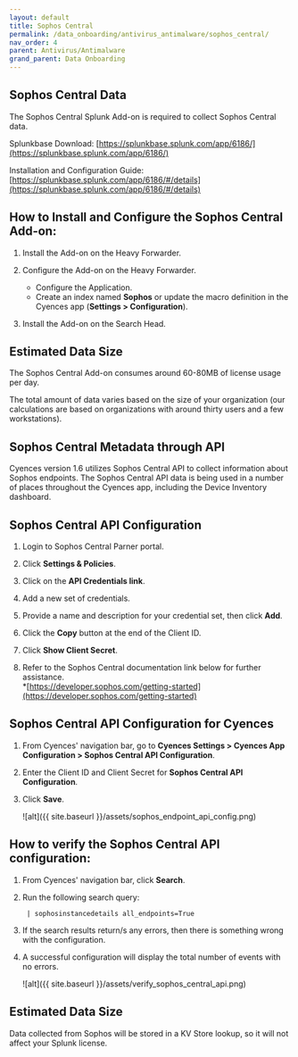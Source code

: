 ```yaml
---
layout: default
title: Sophos Central
permalink: /data_onboarding/antivirus_antimalware/sophos_central/
nav_order: 4
parent: Antivirus/Antimalware
grand_parent: Data Onboarding
---
```


## **Sophos Central Data**

The Sophos Central Splunk Add-on is required to collect Sophos Central data. 

Splunkbase Download:
[https://splunkbase.splunk.com/app/6186/](https://splunkbase.splunk.com/app/6186/) 
 
Installation and Configuration Guide:
[https://splunkbase.splunk.com/app/6186/#/details](https://splunkbase.splunk.com/app/6186/#/details) 

## How to Install and Configure the Sophos Central Add-on: 

1. Install the Add-on on the Heavy Forwarder. 

2. Configure the Add-on on the Heavy Forwarder. 
    * Configure the Application. 
    * Create an index named **Sophos** or update the macro definition in the Cyences app (**Settings > Configuration**). 

3. Install the Add-on on the Search Head. 

## Estimated Data Size  
The Sophos Central Add-on consumes around 60-80MB of license usage per day. 

The total amount of data varies based on the size of your organization (our calculations are based on organizations with around thirty users and a few workstations). 

## **Sophos Central Metadata through API**
Cyences version 1.6 utilizes Sophos Central API to collect information about Sophos endpoints. The Sophos Central API data is being used in a number of places throughout the Cyences app, including the Device Inventory dashboard. 

## Sophos Central API Configuration

1. Login to Sophos Central Parner portal. 

2. Click **Settings & Policies**. 

3. Click on the **API Credentials link**.

4. Add a new set of credentials. 

5. Provide a name and description for your credential set, then click **Add**. 

6. Click the **Copy** button at the end of the Client ID.  

7. Click **Show Client Secret**. 

8. Refer to the Sophos Central documentation link below for further assistance.  
    *[https://developer.sophos.com/getting-started](https://developer.sophos.com/getting-started) 

## Sophos Central API Configuration for Cyences  

1. From Cyences' navigation bar, go to **Cyences Settings > Cyences App Configuration > Sophos Central API Configuration**. 

2. Enter the Client ID and Client Secret for **Sophos Central API Configuration**.

3. Click **Save**.

    ![alt]({{ site.baseurl }}/assets/sophos_endpoint_api_config.png)

## How to verify the Sophos Central API configuration: 

1. From Cyences' navigation bar, click **Search**.

2. Run the following search query: 
    
        | sophosinstancedetails all_endpoints=True 

3. If the search results return/s any errors, then there is something wrong with the configuration. 

4. A successful configuration will display the total number of events with no errors.  

    ![alt]({{ site.baseurl }}/assets/verify_sophos_central_api.png)

## Estimated Data Size
Data collected from Sophos will be stored in a KV Store lookup, so it will not affect your Splunk license. 